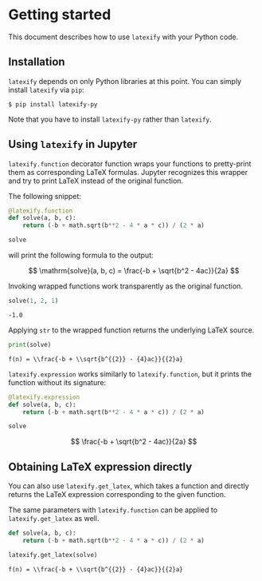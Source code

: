 # Getting started

This document describes how to use `latexify` with your Python code.


## Installation

`latexify` depends on only Python libraries at this point.
You can simply install `latexify` via `pip`:

```shell
$ pip install latexify-py
```

Note that you have to install `latexify-py` rather than `latexify`.


## Using `latexify` in Jupyter

`latexify.function` decorator function wraps your functions to pretty-print them as
corresponding LaTeX formulas.
Jupyter recognizes this wrapper and try to print LaTeX instead of the original function.

The following snippet:

```python
@latexify.function
def solve(a, b, c):
    return (-b + math.sqrt(b**2 - 4 * a * c)) / (2 * a)

solve
```

will print the following formula to the output:

$$ \mathrm{solve}(a, b, c) = \frac{-b + \sqrt{b^2 - 4ac}}{2a} $$


Invoking wrapped functions work transparently as the original function.

```python
solve(1, 2, 1)
```

```
-1.0
```

Applying `str` to the wrapped function returns the underlying LaTeX source.

```python
print(solve)
```

```
f(n) = \\frac{-b + \\sqrt{b^{{2}} - {4}ac}}{{2}a}
```

`latexify.expression` works similarly to `latexify.function`,
but it prints the function without its signature:
```python
@latexify.expression
def solve(a, b, c):
    return (-b + math.sqrt(b**2 - 4 * a * c)) / (2 * a)

solve
```

$$ \frac{-b + \sqrt{b^2 - 4ac}}{2a} $$


## Obtaining LaTeX expression directly

You can also use `latexify.get_latex`, which takes a function and directly returns the
LaTeX expression corresponding to the given function.

The same parameters with `latexify.function` can be applied to `latexify.get_latex` as
well.

```python
def solve(a, b, c):
    return (-b + math.sqrt(b**2 - 4 * a * c)) / (2 * a)

latexify.get_latex(solve)
```

```
f(n) = \\frac{-b + \\sqrt{b^{{2}} - {4}ac}}{{2}a}
```
